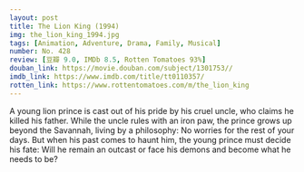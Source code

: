 ```yaml
---
layout: post 
title: The Lion King (1994)
img: the_lion_king_1994.jpg
tags: [Animation, Adventure, Drama, Family, Musical]
number: No. 428
review: [豆瓣 9.0, IMDb 8.5, Rotten Tomatoes 93%]
douban_link: https://movie.douban.com/subject/1301753//
imdb_link: https://www.imdb.com/title/tt0110357/
rotten_link: https://www.rottentomatoes.com/m/the_lion_king
---
```


A young lion prince is cast out of his pride by his cruel uncle, who claims he killed his father. While the uncle rules with an iron paw, the prince grows up beyond the Savannah, living by a philosophy: No worries for the rest of your days. But when his past comes to haunt him, the young prince must decide his fate: Will he remain an outcast or face his demons and become what he needs to be?